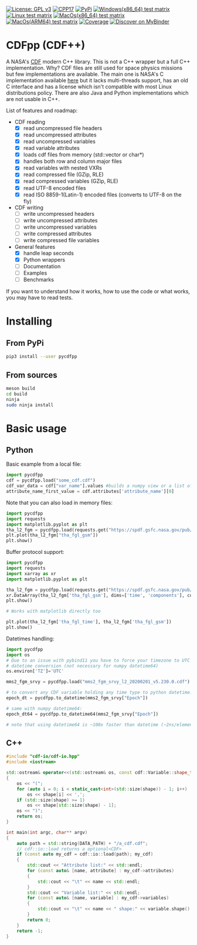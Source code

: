 [![License: GPL v3](https://img.shields.io/badge/License-GPLv3-blue.svg)](https://www.gnu.org/licenses/gpl-3.0)
[![CPP17](https://img.shields.io/badge/Language-C++17-blue.svg)]()
[![PyPi](https://img.shields.io/pypi/v/pycdfpp.svg)](https://pypi.python.org/pypi/pycdfpp)
[![Windows(x86_64) test matrix](https://github.com/SciQLop/CDFpp/actions/workflows/tests-windows.yml/badge.svg?branch=main)](https://github.com/SciQLop/CDFpp/actions/workflows/tests-windows.yml)
[![Linux test matrix](https://github.com/SciQLop/CDFpp/actions/workflows/tests-linux.yml/badge.svg?branch=main)](https://github.com/SciQLop/CDFpp/actions/workflows/tests-linux.yml)
[![MacOs(x86_64) test matrix](https://github.com/SciQLop/CDFpp/actions/workflows/tests-osx.yml/badge.svg?branch=main)](https://github.com/SciQLop/CDFpp/actions/workflows/tests-osx.yml)
[![MacOs(ARM64) test matrix](https://api.cirrus-ci.com/github/SciQLop/CDFpp.svg)](https://cirrus-ci.com/github/SciQLop/CDFpp)
[![Coverage](https://codecov.io/gh/SciQLop/CDFpp/coverage.svg?branch=main)](https://codecov.io/gh/SciQLop/CDFpp/branch/main)
[![Discover on MyBinder](https://mybinder.org/badge_logo.svg)](https://mybinder.org/v2/gh/SciQLop/CDFpp/main?labpath=examples/notebooks)


# CDFpp (CDF++)
A NASA's [CDF](https://cdf.gsfc.nasa.gov/) modern C++ library. 
This is not a C++ wrapper but a full C++ implementation.
Why? CDF files are still used for space physics missions but few implementations are available.
The main one is NASA's C implementation available [here](https://cdf.gsfc.nasa.gov/) but it lacks multi-threads support, has an old C interface and has a license which isn't compatible with most Linux distributions policy.
There are also Java and Python implementations which are not usable in C++.

List of features and roadmap:

- CDF reading
    - [x] read uncompressed file headers
    - [x] read uncompressed attributes
    - [x] read uncompressed variables
    - [x] read variable attributes
    - [x] loads cdf files from memory (std::vector<char> or char*)
    - [x] handles both row and column major files
    - [x] read variables with nested VXRs
    - [x] read compressed file (GZip, RLE)
    - [x] read compressed variables (GZip, RLE)
    - [x] read UTF-8 encoded files
    - [x] read ISO 8859-1(Latin-1) encoded files (converts to UTF-8 on the fly)
- CDF writing
    - [ ] write uncompressed headers
    - [ ] write uncompressed attributes
    - [ ] write uncompressed variables
    - [ ] write compressed attributes
    - [ ] write compressed file variables
- General features
    - [x] handle leap seconds
    - [x] Python wrappers
    - [ ] Documentation
    - [ ] Examples
    - [ ] Benchmarks

If you want to understand how it works, how to use the code or what works, you may have to read tests.

# Installing

## From PyPi

```bash
pip3 install --user pycdfpp
```

## From sources

```bash
meson build
cd build
ninja
sudo ninja install
```

# Basic usage

## Python

Basic example from a local file:

```python
import pycdfpp
cdf = pycdfpp.load("some_cdf.cdf")
cdf_var_data = cdf["var_name"].values #builds a numpy view or a list of strings
attribute_name_first_value = cdf.attributes['attribute_name'][0]
```

Note that you can also load in memory files:

```python
import pycdfpp
import requests
import matplotlib.pyplot as plt
tha_l2_fgm = pycdfpp.load(requests.get("https://spdf.gsfc.nasa.gov/pub/data/themis/tha/l2/fgm/2016/tha_l2_fgm_20160101_v01.cdf").content)
plt.plot(tha_l2_fgm["tha_fgl_gsm"])
plt.show()
```

Buffer protocol support:

```python
import pycdfpp
import requests
import xarray as xr
import matplotlib.pyplot as plt

tha_l2_fgm = pycdfpp.load(requests.get("https://spdf.gsfc.nasa.gov/pub/data/themis/tha/l2/fgm/2016/tha_l2_fgm_20160101_v01.cdf").content)
xr.DataArray(tha_l2_fgm['tha_fgl_gsm'], dims=['time', 'components'], coords={'time':tha_l2_fgm['tha_fgl_time'].values, 'components':['x', 'y', 'z']}).plot.line(x='time')
plt.show()

# Works with matplotlib directly too

plt.plot(tha_l2_fgm['tha_fgl_time'], tha_l2_fgm['tha_fgl_gsm'])
plt.show()

```

Datetimes handling:

```python
import pycdfpp
import os
# Due to an issue with pybind11 you have to force your timezone to UTC for 
# datetime conversion (not necessary for numpy datetime64)
os.environ['TZ']='UTC'

mms2_fgm_srvy = pycdfpp.load("mms2_fgm_srvy_l2_20200201_v5.230.0.cdf")

# to convert any CDF variable holding any time type to python datetime:
epoch_dt = pycdfpp.to_datetime(mms2_fgm_srvy["Epoch"])

# same with numpy datetime64:
epoch_dt64 = pycdfpp.to_datetime64(mms2_fgm_srvy["Epoch"])

# note that using datetime64 is ~100x faster than datetime (~2ns/element on an average laptop)

```


## C++
```cpp
#include "cdf-io/cdf-io.hpp"
#include <iostream>

std::ostream& operator<<(std::ostream& os, const cdf::Variable::shape_t& shape)
{
    os << "(";
    for (auto i = 0; i < static_cast<int>(std::size(shape)) - 1; i++)
        os << shape[i] << ',';
    if (std::size(shape) >= 1)
        os << shape[std::size(shape) - 1];
    os << ")";
    return os;
}

int main(int argc, char** argv)
{
    auto path = std::string(DATA_PATH) + "/a_cdf.cdf";
    // cdf::io::load returns a optional<CDF>
    if (const auto my_cdf = cdf::io::load(path); my_cdf)
    {
        std::cout << "Attribute list:" << std::endl;
        for (const auto& [name, attribute] : my_cdf->attributes)
        {
            std::cout << "\t" << name << std::endl;
        }
        std::cout << "Variable list:" << std::endl;
        for (const auto& [name, variable] : my_cdf->variables)
        {
            std::cout << "\t" << name << " shape:" << variable.shape() << std::endl;
        }
        return 0;
    }
    return -1;
}
```
